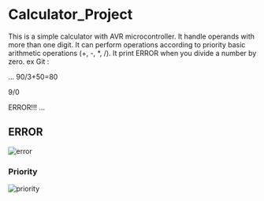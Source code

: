 # Calculator_Project
This is a simple calculator with AVR   microcontroller.
It handle operands with more than one digit.
It can perform operations according to priority basic arithmetic operations (+, -, *, /).
It print ERROR when you divide a number by zero.
ex Git :

...
90/3+50=80

9/0

ERROR!!!
...
## ERROR
![error](https://github.com/Mariamehab2003/Calculator_Project/assets/99998896/f89e7fe3-1998-41a1-8922-fedd841aafe8)

### Priority

![priority](https://github.com/Mariamehab2003/Calculator_Project/assets/99998896/2b8093bd-988e-44f8-8717-458e33ecd7c4)
